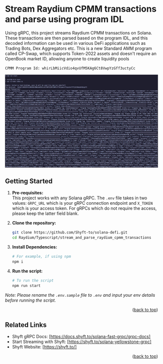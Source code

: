 <a id="readme-top"></a>
# Stream Raydium CPMM transactions and parse using program IDL

Using gRPC, this project streams Raydium CPMM transactions on Solana. These transactions are then parsed based on the program IDL, and this decoded information can be used in various DeFi applications such as Trading Bots, Dex Aggregators etc. This is a new Standard AMM program called CP-Swap, which supports Token-2022 assets and doesn't require an OpenBook market ID, allowing anyone to create liquidity pools

```
CPMM Program Id: whirLbMiicVdio4qvUfM5KAg6Ct8VwpYzGff3uctyCc
```

![screenshot](assets/stream_parsed_raydium_txns.jpg?raw=true "How to stream data")

## Getting Started

1. **Pre-requisites:**  
    This project works with any Solana gRPC. The `.env` file takes in two values: `GRPC_URL` which is your gRPC connection endpoint and `X_TOKEN` which is your access token. For gRPCs which do not require the access, please keep the latter field blank. 

2. **Clone the repository:**
   ```bash
   git clone https://github.com/Shyft-to/solana-defi.git
   cd Raydium/Typescript/stream_and_parse_raydium_cpmm_transactions
   ```

3. **Install Dependencies:**

    ```bash
    # For example, if using npm
    npm i
    ```

4. **Run the script:**

    ```bash
    # To run the script
    npm run start
    ```

*Note: Please rename the `.env.sample` file to `.env` and input your env details before running the script.*

<p align="right">(<a href="#readme-top">back to top</a>)</p>

## Related Links

- Shyft gRPC Docs: [https://docs.shyft.to/solana-fast-grpc/grpc-docs]  
- Start Streaming with Shyft: [https://shyft.to/solana-yellowstone-grpc]  
- Shyft Website: [https://shyft.to/]

<p align="right">(<a href="#readme-top">back to top</a>)</p>